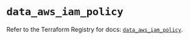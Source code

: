 # `data_aws_iam_policy`

Refer to the Terraform Registry for docs: [`data_aws_iam_policy`](https://registry.terraform.io/providers/hashicorp/aws/6.0.0/docs/data-sources/iam_policy).
